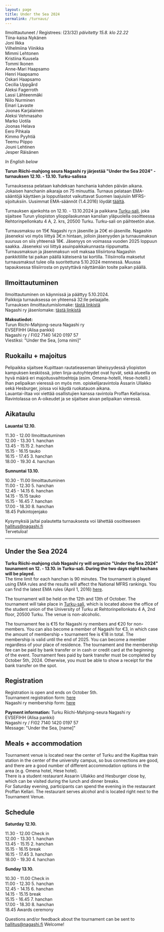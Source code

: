 ```yaml
---
layout: page
title: Under the Sea 2024
permalink: /turnaus/
---
```

Ilmoittautuneet / Registrees: (23/32) *päivitetty 15.8. klo 22.22*   
Tiina-kaisa Nykänen   
Joni Ilkka  
Vilhelmiina Viinikka   
Mimmi Lehtonen  
Kristiina	Kuusela  
Tommi	Ikonen  
Anne-Mari Haapsamo  
Henri	Haapsamo  
Oskari Haapsamo  
Cecilia	Uppgård  
Aleksi Fagerroth  
Lassi	Lähteenmäki  
Niilo	Nurminen  
Einari Lavaste  
Joonas Karjalainen  
Aleksi Vehmasaho  
Marko	Uotila   
Joonas Helava  
Eero Pihkala   
Kimmo Pyyhtiä   
Teemu	Piippo   
Jouni	Lehtinen  
Jesper Räisänen   
  
*In English below*  
  
**Turun Riichi-mahjong seura Nagashi ry järjestää
"Under the Sea 2024" -turnauksen 12.10. - 13.10. Turku-salissa**  
  
Turnauksessa pelataan kahdeksan hanchania kahden päivän aikana. 
Jokaisen hanchanin aikaraja on 75 minuuttia.
Turnaus pelataan EMA-sääntöjä käyttäen ja lopputilastot vaikuttavat Suomen laajuisiin MFRS-sijoituksiin.
Uusimmat EMA-säännöt (1.4.2016) löydät [täältä](http://mahjong-europe.org/portal/images/docs/Riichi-rules-2016-EN.pdf).

Turnauksen ajankohta on 12.10. - 13.10.2024 ja paikkana [Turku-sali](https://www.google.com/maps/place/Turun+yliopiston+ylioppilaskunta+(TYY)/@60.4542084,22.2844857,17z/data=!3m1!4b1!4m6!3m5!1s0x468c76ef052923d1:0xcf557d9666133ac!8m2!3d60.4542058!4d22.2870606!16s%2Fg%2F1tk21kxy?entry=ttu), joka sijaitsee Turun yliopiston ylioppilaskunnan kanslian yläpuolella osoitteessa Rehtorinpellonkatu 4 A, 2. krs, 20500 Turku.
Turku-sali on päihteetön alue.
  
Turnausmaksu on 15€ Nagashi ry:n jäsenille ja 20€ ei-jäsenille. Nagashin jäseneksi voi myös liittyä 3€:n hintaan, jolloin jäsenyyden ja turnausmaksun suuruus on siis yhteensä 18€. Jäsenyys on voimassa vuoden 2025 loppuun saakka. Jäseneksi voi liittyä asuinpaikkakunnasta riippumatta.  
Turnausmaksun ja jäsenmaksun voit maksaa tilisiirtona Nagashin pankkitilille tai paikan päällä käteisenä tai kortilla.
Tilisiirrolla maksetut turnausmaksut tulee olla suoritettuna 5.10.2024 mennessä. Muussa tapauksessa tilisiirrosta on pystyttävä näyttämään tosite paikan päällä.
  
## Ilmoittautuminen
Ilmoittautuminen on käynnissä ja päättyy 5.10.2024.  
Paikkoja turnauksessa on yhteensä 32:lle pelaajalle.  
Turnauksen ilmoittautumislomake: [tästä linkistä](https://forms.gle/YCvrJaPENnz72wdg9)  
Nagashi ry jäsenlomake: [tästä linkistä](https://docs.google.com/forms/d/e/1FAIpQLSf4a6pGh08m8rDUGXLpO8rvnOBJIZ_kcWnOvn9dqImti2nCCA/viewform?usp=sharing)
  
**Maksutiedot:**  
Turun Riichi-Mahjong-seura Nagashi ry   
EVSEFIHH (Alisa pankki)   
Nagashi ry / FI02 7140 1420 0197 57   
Viestiksi: "Under the Sea, [oma nimi]"   
  
## Ruokailu + majoitus
Pelipaikka sijaitsee Kupittaan rautatieaseman läheisyydessä yliopiston kampuksen keskiössä, joten linja-autoyhteydet ovat hyvät, sekä alueella on hyvä määrä eri majoitusvaihtoehtoja (esim. Omena-hotelli, Hese-hotelli.)   
Ihan pelipaikan vieressä on myös mm. opiskelijaravintola Assarin Ullakko sekä Hesburger, joissa voi käydä ruokatauon aikana.  
Lauantai-iltaa voi viettää osallistujien kanssa ravintola Proffan Kellarissa. Ravintolassa on A-oikeudet ja se sijaitsee aivan pelipaikan vieressä.


## Aikataulu
**Lauantai 12.10.**  
  
11.30 - 12.00 Ilmoittautuminen  
12.00 - 13.30 1. hanchan  
13.45 - 15.15 2. hanchan  
15.15 - 16.15 tauko  
16.15 - 17.45 3. hanchan  
18.00 - 19.30 4. hanchan  
  
**Sunnuntai 13.10.**  
  
10.30 - 11.00 Ilmoittautuminen  
11.00 - 12.30 5. hanchan  
12.45 - 14.15 6. hanchan  
14.15 - 15.15 tauko  
15.15 - 16.45 7. hanchan  
17.00 - 18.30 8. hanchan  
18.45 Palkintojenjako  
  
Kysymyksiä ja/tai palautetta turnauksesta voi lähettää osoitteeseen hallitus@nagashi.fi  
Tervetuloa!

---------------------  
## Under the Sea 2024
**Turku Riichi-mahjong club Nagashi ry will organize "Under the Sea 2024" tounament on 12. - 13.10. in Turku-sali.
During the two days eight hachans will be played.**  
The time limit for each hanchan is 90 minutes.
The tournament is played using EMA rules and the results will  affect the National MFRS rankings.
You can find the latest EMA rules (April 1, 2016) [here](http://mahjong-europe.org/portal/images/docs/Riichi-rules-2016-EN.pdf).

The tournament will be held on the 12th and 13th of October. The tournament will take place in [Turku-sali](https://www.google.com/maps/place/Turun+yliopiston+ylioppilaskunta+(TYY)/@60.4542084,22.2844857,17z/data=!3m1!4b1!4m6!3m5!1s0x468c76ef052923d1:0xcf557d9666133ac!8m2!3d60.4542058!4d22.2870606!16s%2Fg%2F1tk21kxy?entry=ttu), which is located above the office of the student union of the University of Turku at Rehtorinpellonkatu 4 A, 2nd floor, 20500 Turku.
The venue is non-alcoholic. 

The tournament fee is €15 for Nagashi ry members and €20 for non-members. You can also become a member of Nagashi for €3, in which case the amount of membership + tournament fee is €18 in total. The membership is valid until the end of 2025. You can become a member regardless of your place of residence.
The tournament and the membership fee can be paid by bank transfer or in cash or credit card at the beginning of the event.
Tournament fees paid by bank transfer must be completed by October 5th, 2024. Otherwise, you must be able to show a receipt for the bank transfer on the spot.
## Registration
Registration is open and ends on October 5th.   
Tournament registration form: [here](https://forms.gle/YCvrJaPENnz72wdg9)  
Nagashi ry membership form: [here](https://docs.google.com/forms/d/e/1FAIpQLSf4a6pGh08m8rDUGXLpO8rvnOBJIZ_kcWnOvn9dqImti2nCCA/viewform?usp=sharing)

**Payment information:**
Turku Riichi-Mahjong-seura Nagashi ry  
EVSEFIHH (Alisa pankki)   
Nagashi ry / FI02 7140 1420 0197 57   
Message: "Under the Sea, [name]" 

## Meals + accommodation
Tournament venue is located near the center of Turku and the Kupittaa train station in the center of the university campus, so bus connections are good, and there are a good number of different accommodation options in the area (e.g. Omena hotel, Hese hotel).  
There is a student restaurant Assarin Ullakko and Hesburger close by, which can be visited during the lunch and dinner breaks.  
For Saturday evening, participants can spend the evening in the restaurant Proffan Kellari. The restaurant serves alcohol and is located right next to the Tournament Venue.

## Schedule
**Saturday 12.10.**  
  
11.30 - 12.00 Check in  
12.00 - 13.30 1. hanchan  
13.45 - 15.15 2. hanchan  
15.15 - 16.15 break  
16.15 - 17.45 3. hanchan  
18.00 - 19.30 4. hanchan  
  
**Sunday 13.10.**  
  
10.30 - 11.00 Check in  
11.00 - 12.30 5. hanchan  
12.45 - 14.15 6. hanchan  
14.15 - 15.15 break  
15.15 - 16.45 7. hanchan  
17.00 - 18.30 8. hanchan  
18.45 Awards ceremony  

Questions and/or feedback about the tournament can be sent to hallitus@nagashi.fi
Welcome!


